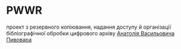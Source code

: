 # PWWR

проект з резервного копіювання, надання доступу й організації бібліографічної обробки цифрового архіву [Анатолія Васильовича Пивовара](https://uk.wikipedia.org/wiki/%D0%9F%D0%B8%D0%B2%D0%BE%D0%B2%D0%B0%D1%80_%D0%90%D0%BD%D0%B0%D1%82%D0%BE%D0%BB%D1%96%D0%B9_%D0%92%D0%B0%D1%81%D0%B8%D0%BB%D1%8C%D0%BE%D0%B2%D0%B8%D1%87)
